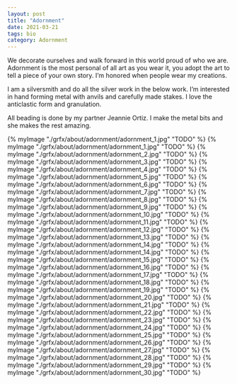 ```yaml
---
layout: post
title: "Adornment" 
date: 2021-03-21 
tags: bio
category: Adornment
---
```


We decorate ourselves and walk forward in this world proud of who we are. Adornment is the most personal of all art as you wear it, you adopt the art to tell a piece of your own story. I’m honored when people wear my creations.

I am a silversmith and do all the silver work in the below work. I’m interested in hand forming metal with anvils and carefully made stakes. I love the anticlastic form and granulation.

All beading is done by my partner Jeannie Ortiz. I make the metal bits and she makes the rest amazing. 


{% myImage "./grfx/about/adornment/adornment_1.jpg" "TODO" %}
{% myImage "./grfx/about/adornment/adornment_1.jpg" "TODO" %}
{% myImage "./grfx/about/adornment/adornment_2.jpg" "TODO" %}
{% myImage "./grfx/about/adornment/adornment_3.jpg" "TODO" %}
{% myImage "./grfx/about/adornment/adornment_4.jpg" "TODO" %}
{% myImage "./grfx/about/adornment/adornment_5.jpg" "TODO" %}
{% myImage "./grfx/about/adornment/adornment_6.jpg" "TODO" %}
{% myImage "./grfx/about/adornment/adornment_7.jpg" "TODO" %}
{% myImage "./grfx/about/adornment/adornment_8.jpg" "TODO" %}
{% myImage "./grfx/about/adornment/adornment_9.jpg" "TODO" %}
{% myImage "./grfx/about/adornment/adornment_10.jpg" "TODO" %}
{% myImage "./grfx/about/adornment/adornment_11.jpg" "TODO" %}
{% myImage "./grfx/about/adornment/adornment_12.jpg" "TODO" %}
{% myImage "./grfx/about/adornment/adornment_13.jpg" "TODO" %}
{% myImage "./grfx/about/adornment/adornment_14.jpg" "TODO" %}
{% myImage "./grfx/about/adornment/adornment_14.jpg" "TODO" %}
{% myImage "./grfx/about/adornment/adornment_15.jpg" "TODO" %}
{% myImage "./grfx/about/adornment/adornment_16.jpg" "TODO" %}
{% myImage "./grfx/about/adornment/adornment_17.jpg" "TODO" %}
{% myImage "./grfx/about/adornment/adornment_18.jpg" "TODO" %}
{% myImage "./grfx/about/adornment/adornment_19.jpg" "TODO" %}
{% myImage "./grfx/about/adornment/adornment_20.jpg" "TODO" %}
{% myImage "./grfx/about/adornment/adornment_21.jpg" "TODO" %}
{% myImage "./grfx/about/adornment/adornment_22.jpg" "TODO" %}
{% myImage "./grfx/about/adornment/adornment_23.jpg" "TODO" %}
{% myImage "./grfx/about/adornment/adornment_24.jpg" "TODO" %}
{% myImage "./grfx/about/adornment/adornment_25.jpg" "TODO" %}
{% myImage "./grfx/about/adornment/adornment_26.jpg" "TODO" %}
{% myImage "./grfx/about/adornment/adornment_27.jpg" "TODO" %}
{% myImage "./grfx/about/adornment/adornment_28.jpg" "TODO" %}
{% myImage "./grfx/about/adornment/adornment_29.jpg" "TODO" %}
{% myImage "./grfx/about/adornment/adornment_30.jpg" "TODO" %}

